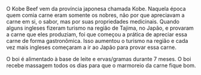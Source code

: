 O Kobe Beef vem da província japonesa chamada Kobe. Naquela época quem comia carne eram somente os nobres, não por que apreciavam a carne em si, o sabor, mas por suas propriedades medicinais. Quando alguns ingleses fizeram turismo na região de Tajima, no Japão, e provaram a carne que eles produziam, foi que começou a prática de apreciar essa carne de forma gastronômica. Isso aumentou o turismo na região e cada vez mais ingleses começaram a ir ao Japão para provar essa carne. 

O boi é alimentado à base de leite e ervas/gramas durante 7 meses. O boi recebe massagem todos os dias para que o marmoreio da carne fique bom. 